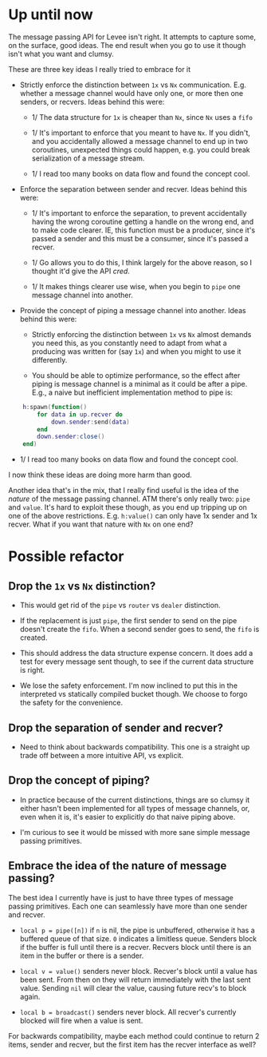 
# Up until now

The message passing API for Levee isn't right. It attempts to capture some, on
the surface, good ideas. The end result when you go to use it though isn't what
you want and clumsy.

These are three key ideas I really tried to embrace for it

- Strictly enforce the distinction between `1x` vs `Nx` communication. E.g.
  whether a message channel would have only one, or more then one senders, or
  recvers. Ideas behind this were:

  - 1/ The data structure for `1x` is cheaper than `Nx`, since `Nx` uses a
    `fifo`

  - 1/ It's important to enforce that you meant to have `Nx`. If you didn't,
    and you accidentally allowed a message channel to end up in two coroutines,
    unexpected things could happen, e.g. you could break serialization of a
    message stream.

  - 1/ I read too many books on data flow and found the concept cool.

- Enforce the separation between sender and recver. Ideas behind this were:

  - 1/ It's important to enforce the separation, to prevent accidentally having
    the wrong coroutine getting a handle on the wrong end, and to make code
    clearer. IE, this function must be a producer, since it's passed a sender
    and this must be a consumer, since it's passed a recver.

  - 1/ Go allows you to do this, I think largely for the above reason, so I
    thought it'd give the API *cred*.

  - 1/ It makes things clearer use wise, when you begin to `pipe` one message
    channel into another.

- Provide the concept of piping a message channel into another. Ideas behind
  this were:

  - Strictly enforcing the distinction between `1x` vs `Nx` almost demands you
    need this, as you constantly need to adapt from what a producing was
    written for (say `1x`) and when you might to use it differently.

  - You should be able to optimize performance, so the effect after piping is
    message channel is a minimal as it could be after a pipe. E.g., a naive
    but inefficient implementation method to pipe is:

```lua
    h:spawn(function()
        for data in up.recver do
            down.sender:send(data)
        end
        down.sender:close()
    end)
```

  - 1/ I read too many books on data flow and found the concept cool.

I now think these ideas are doing more harm than good.

Another idea that's in the mix, that I really find useful is the idea of the
*nature* of the message passing channel. ATM there's only really two: `pipe`
and `value`. It's hard to exploit these though, as you end up tripping up on
one of the above restrictions. E.g. `h:value()` can only have 1x sender and 1x
recver. What if you want that nature with `Nx` on one end?

# Possible refactor

## Drop the `1x` vs `Nx` distinction?

- This would get rid of the `pipe` vs `router` vs `dealer` distinction.

- If the replacement is just `pipe`, the first sender to send on the pipe
  doesn't create the `fifo`. When a second sender goes to send, the `fifo` is
  created.

- This should address the data structure expense concern. It does add a test
  for every message sent though, to see if the current data structure is right.

- We lose the safety enforcement. I'm now inclined to put this in the
  interpreted vs statically compiled bucket though. We choose to forgo the
  safety for the convenience.

## Drop the separation of sender and recver?

- Need to think about backwards compatibility. This one is a straight up trade
  off between a more intuitive API, vs explicit.

## Drop the concept of piping?

- In practice because of the current distinctions, things are so clumsy it
  either hasn't been implemented for all types of message channels, or, even
  when it is, it's easier to explicitly do that naive piping above.

- I'm curious to see it would be missed with more sane simple message passing
  primitives.

## Embrace the idea of the nature of message passing?

The best idea I currently have is just to have three types of message passing
primitives. Each one can seamlessly have more than one sender and recver.

- `local p = pipe([n])` if `n` is nil, the pipe is unbuffered, otherwise it has a
  buffered queue of that size. `0` indicates a limitless queue. Senders block
  if the buffer is full until there is a recver. Recvers block until there is
  an item in the buffer or there is a sender.

- `local v = value()` senders never block. Recver's block until a value has been sent.
  From then on they will return immediately with the last sent value. Sending
  `nil` will clear the value, causing future recv's to block again.

- `local b = broadcast()` senders never block. All recver's currently blocked
  will fire when a value is sent.

For backwards compatibility, maybe each method could continue to return 2
items, sender and recver, but the first item has the recver interface as well?
